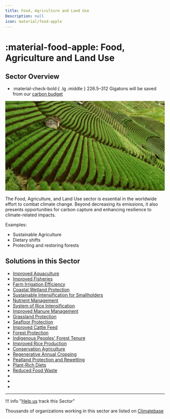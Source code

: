 ```yaml
---
title: Food, Agriculture and Land Use
Description: null
icon: material/food-apple
---
```

# :material-food-apple:  Food, Agriculture and Land Use

## Sector Overview

<div class="grid cards" markdown>

* :material-check-bold:{ .lg .middle } 226.5–312 Gigatons will be saved from our [carbon budget](../glossary/#carbon-budget)

</div>

![](/../static/img/food-agriculture-and-land-use.jpg)

The Food, Agriculture, and Land Use sector is essential in the worldwide effort to combat climate change. Beyond decreasing its emissions, it also presents opportunities for carbon capture and enhancing resilience to climate-related impacts.

Examples:

* Sustainable Agriculture
* Dietary shifts
* Protecting and restoring forests

## Solutions in this Sector

* [Improved Aquaculture](../solution-improved-aquaculture)
* [Improved Fisheries](../solution-improved-fisheries)
* [Farm Irrigation Efficiency](../solution-farm-irrigation-efficiency)
* [Coastal Wetland Protection](../solution-coastal-wetland-protection)
* [Sustainable Intensification for Smallholders](../solution-sustainable-intensification-for-smallholders)
* [Nutrient Management](../solution-nutrient-management)
* [System of Rice Intensification](../solution-system-of-rice-intensification)
* [Improved Manure Management](../solution-improved-manure-management)
* [Grassland Protection](../solution-grassland-protection)
* [Seafloor Protection](../solution-seafloor-protection)
* [Improved Cattle Feed](../solution-improved-cattle-feed)
* [Forest Protection](../solution-forest-protection)
* [Indigenous Peoples' Forest Tenure](../solution-indigenous-peoples-forest-tenure)
* [Improved Rice Production](../solution-improved-rice-production)
* [Conservation Agriculture](../solution-conservation-agriculture)
* [Regenerative Annual Cropping](../solution-regenerative-annual-cropping)
* [Peatland Protection and Rewetting](../solution-peatland-protection-and-rewetting)
* [Plant-Rich Diets](../solution-plant-rich-diets)
* [Reduced Food Waste](../solution-reduced-food-waste)
*
*
*

- - -

!!! info "[Help us](../../contribute) track this Sector"

Thousands of organizations working in this sector are listed on [Climatebase](https://climatebase.org/organizations)
